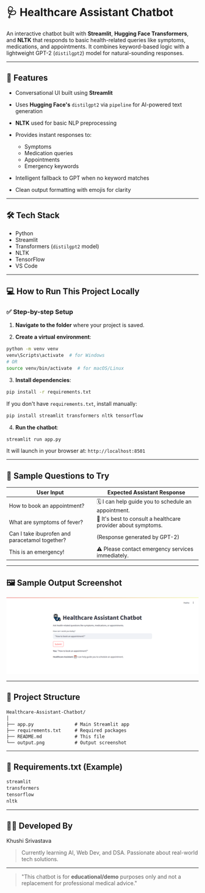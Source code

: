 # 🩺 Healthcare Assistant Chatbot

An interactive chatbot built with **Streamlit**, **Hugging Face Transformers**, and **NLTK** that responds to basic health-related queries like symptoms, medications, and appointments. It combines keyword-based logic with a lightweight GPT-2 (`distilgpt2`) model for natural-sounding responses.

---

## 📌 Features

* Conversational UI built using **Streamlit**
* Uses **Hugging Face's** `distilgpt2` via `pipeline` for AI-powered text generation
* **NLTK** used for basic NLP preprocessing
* Provides instant responses to:

  * Symptoms
  * Medication queries
  * Appointments
  * Emergency keywords
* Intelligent fallback to GPT when no keyword matches
* Clean output formatting with emojis for clarity

---

## 🛠️ Tech Stack

* Python
* Streamlit
* Transformers (`distilgpt2` model)
* NLTK
* TensorFlow
* VS Code

---

## 💻 How to Run This Project Locally

### ✅ Step-by-step Setup

1. **Navigate to the folder** where your project is saved.

2. **Create a virtual environment**:

```bash
python -m venv venv
venv\Scripts\activate  # for Windows
# OR
source venv/bin/activate  # for macOS/Linux
```

3. **Install dependencies**:

```bash
pip install -r requirements.txt
```

If you don't have `requirements.txt`, install manually:

```bash
pip install streamlit transformers nltk tensorflow
```

4. **Run the chatbot**:

```bash
streamlit run app.py
```

It will launch in your browser at: `http://localhost:8501`

---

## 💬 Sample Questions to Try

| User Input                                     | Expected Assistant Response                                   |
| ---------------------------------------------- | ------------------------------------------------------------- |
| How to book an appointment?                    | 🗓️ I can help guide you to schedule an appointment.          |
| What are symptoms of fever?                    | 💉 It's best to consult a healthcare provider about symptoms. |
| Can I take ibuprofen and paracetamol together? | (Response generated by GPT-2)                                 |
| This is an emergency!                          | ⚠️ Please contact emergency services immediately.             |

---

## 🖼️ Sample Output Screenshot

![Sample Output](./output.png)

---

## 📁 Project Structure

```
Healthcare-Assistant-Chatbot/
│
├── app.py               # Main Streamlit app
├── requirements.txt     # Required packages
├── README.md            # This file
└── output.png           # Output screenshot
```

---

## 📄 Requirements.txt (Example)

```txt
streamlit
transformers
tensorflow
nltk
```

---

## 🙋‍♀️ Developed By

Khushi Srivastava
> Currently learning AI, Web Dev, and DSA. Passionate about real-world tech solutions.

---

> "This chatbot is for **educational/demo** purposes only and not a replacement for professional medical advice."
